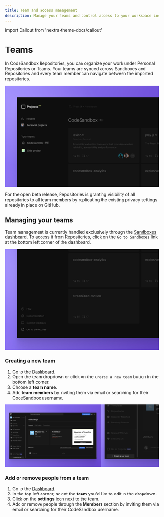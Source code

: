 ```yaml
---
title: Team and access management
description: Manage your teams and control access to your workspace inside CodeSandbox Repositories
---
```


import Callout from 'nextra-theme-docs/callout'

# Teams

In CodeSandbox Repositories, you can organize your work under Personal Repositories or Teams. Your teams are synced across Sandboxes and Repositories and every team member can navigate between the imported repositories. 

![Teams in Projects](../images/teams-list.jpg)

For the open beta release, Repositories is granting visibility of all repositories to all team members by replicating the existing privacy settings already in place on GitHub. 


## Managing your teams

Team management is currently handled exclusively through the [Sandboxes dashboard](https://codesandbox.io/dashboard). To access it from Repositories, click on the `Go to Sandboxes` link at the bottom left corner of the dashboard.

![Go to sandboxes to manage your team](../images/teams-go-to-sandboxes.jpg)

### Creating a new team

1. Go to the [Dashboard](https://codesandbox.io/dashboard).
1. Open the team dropdown or click on the `Create a new team` button in the bottom left corner.
1. Choose a **team name**.
1. Add **team members** by inviting them via email or searching for their CodeSandbox username.

![Manage your team](../images/teams-new.jpg)


### Add or remove people from a team

1. Go to the [Dashboard](https://codesandbox.io/dashboard).
1. In the top left corner, select the **team** you'd like to edit in the dropdown. 
1. Click on the **settings** icon next to the team.
1. Add or remove people through the **Members** section by inviting them via email or searching for their CodeSandbox username.

